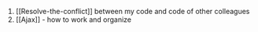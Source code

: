 1. [[Resolve-the-conflict]] between my code and code of other colleagues
2. [[Ajax]] - how to work and organize
